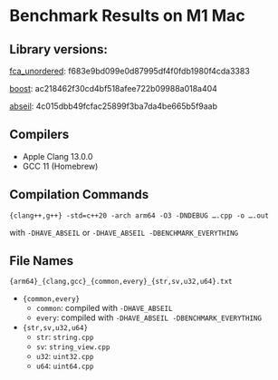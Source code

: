# Benchmark Results on M1 Mac

## Library versions:

[fca_unordered](/joaquintides/fca_unordered): 
f683e9bd099e0d87995df4f0fdb1980f4cda3383

[boost](/boostorg/boost): 
ac218462f30cd4bf518afee722b09988a018a404

[abseil](/abseil/abseil-cpp): 
4c015dbb49fcfac25899f3ba7da4be665b5f9aab

## Compilers
- Apple Clang 13.0.0
- GCC 11 (Homebrew)

## Compilation Commands
```
{clang++,g++} -std=c++20 -arch arm64 -O3 -DNDEBUG ….cpp -o ….out
```
with `-DHAVE_ABSEIL` or `-DHAVE_ABSEIL -DBENCHMARK_EVERYTHING`

## File Names
`{arm64}_{clang,gcc}_{common,every}_{str,sv,u32,u64}.txt`
- `{common,every}`
  - `common`: compiled with `-DHAVE_ABSEIL`
  - `every`: compiled with `-DHAVE_ABSEIL -DBENCHMARK_EVERYTHING`
- `{str,sv,u32,u64}`
  - `str`: `string.cpp`
  - `sv`: `string_view.cpp`
  - `u32`: `uint32.cpp`
  - `u64`: `uint64.cpp`
